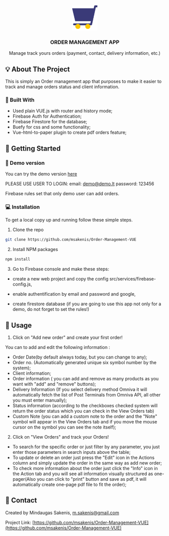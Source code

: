 <br />
<p align="center">
  <a href="https://github.com/msakenis/Order-Management-VUE">
    <img src="src/assets/logo3.png" alt="Logo" width="80" height="80">
  </a>

  <h3 align="center">ORDER MANAGEMENT APP</h3>

  <p align="center">
    Manage track yours orders (payment, contact, delivery information, etc.)
</p>

<!-- ABOUT THE PROJECT -->

## :bulb: About The Project

This is simply an Order management app that purposes to make it easier to track and manage orders status and client information.

### :hammer: Built With

- Used plain VUE.js with router and history mode;
- Firebase Auth for Authentication;
- Firebase Firestore for the database;
- Buefy for css and some functionality;
- Vue-html-to-paper plugin to create pdf orders feature;

<!-- GETTING STARTED -->

## :paperclip: Getting Started

### :mag_right: Demo version

You can try the demo version <a href="https://fir-order-management-6a828.web.app/">here</a>

PLEASE USE USER TO LOGIN:
email: demo@demo.lt
password: 123456

Firebase rules set that only demo user can add orders.

### :computer: Installation

To get a local copy up and running follow these simple steps.

1. Clone the repo

```sh
git clone https://github.com/msakenis/Order-Management-VUE
```

2. Install NPM packages

```sh
npm install
```

3. Go to Firebase console and make these steps:

- create a new web project and copy the config src/services/firebase-config.js,
- enable authentification by email and password and google,
- create firestore database (if you are going to use this app not only for a demo, do not forget to set the rules!)

  <!-- USAGE EXAMPLES -->

## :rocket: Usage

1. Click on "Add new order" and create your first order!

You can to add and edit the following information :

- Order Date(by default always today, but you can change to any);
- Order no. (Automatically generated unique six symbol number by the system);
- Client information;
- Order information ( you can add and remove as many products as you want with "add" and "remove" buttons);
- Delivery Information (If you select delivery method Omniva it will automatically fetch the list of Post Terminals from Omniva API, all other you must enter manually);
- Status information (according to the checkboxes checked system will return the order status which you can check in the View Orders tab)
- Custom Note (you can add a custom note to the order and the "Note" symbol will appear in the View Orders tab and if you move the mouse cursor on the symbol you can see the note itself);

2. Click on "View Orders" and track your Orders!

- To search for the specific order or just filter by any parameter, you just enter those parameters in search inputs above the table;
- To update or delete an order just press the "Edit" icon in the Actions column and simply update the order in the same way as add new order;
- To check more information about the order just click the "Info" icon in the Action tab and you will see all information visually structured as one-pager(Also you can click to "print" button and save as pdf, it will automatically create one-page pdf file to fit the order);

## :email: Contact

Created by Mindaugas Sakenis, m.sakenis@gmail.com

Project Link: [https://github.com/msakenis/Order-Management-VUE](https://github.com/msakenis/Order-Management-VUE)
